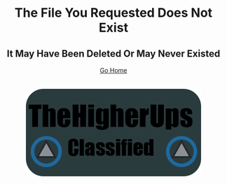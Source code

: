 <html>
 <head>
  <title>404 Not Found</title>
  <style>
   a {
   width: 25px;
   height: 10px;
   background: rgb(0, 115, 255};
   color: white;
   }
   a:hover {
   backgound: rgb(61, 149, 255);
   width: 30px;
   height: 15px;
   transition: transform 0.5s;
   }
  </style>
 </head>
 <body>
<h1 style="text-align:center">The File You Requested Does Not Exist</h1>
<h2 style="text-align:center">It May Have Been Deleted Or May Never Existed</h2> 
<center><a href="http://cdn.thehigherups.org" style="font-size:20; text-align:center">Go Home</a></center>
<br>
<br>
  <center><img style="text-align:center" src="/logo.png"></center>
  </body>
</html>
